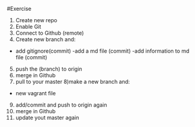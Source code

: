 #Exercise

1) Create new repo
2) Enable Git
3) Connect to Github (remote)
4) Create new branch and:
- add gitignore(commit)
-add a md file (commit)
-add information to md file (commit)
5) push the (branch) to origin
6) merge in Github
7) pull to your master
8)make a new branch and:
- new vagrant file
9) add/commit and push to origin again
10) merge in Github
11) update yout master again

